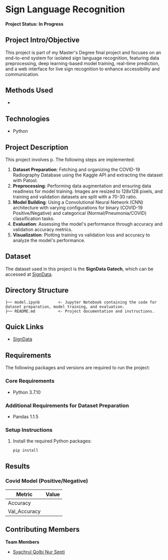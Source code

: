 # Sign Language Recognition

#### Project Status: In Progress

## Project Intro/Objective

This project is part of my Master's Degree final project and focuses on an end-to-end system for isolated sign language recognition, featuring data preprocessing, deep learning-based model training, real-time prediction, and a web interface for live sign recognition to enhance accessibility and communication.

## Methods Used
- 

## Technologies
- Python

## Project Description

This project involves p. The following steps are implemented:

1. **Dataset Preparation**: Fetching and organizing the COVID-19 Radiography Database using the Kaggle API and extracting the dataset with Patool.
2. **Preprocessing**: Performing data augmentation and ensuring data readiness for model training. Images are resized to 128x128 pixels, and training and validation datasets are split with a 70-30 ratio.
3. **Model Building**: Using a Convolutional Neural Network (CNN) architecture with varying configurations for binary (COVID-19 Positive/Negative) and categorical (Normal/Pneumonia/COVID) classification tasks.
4. **Evaluation**: Assessing the model's performance through accuracy and validation accuracy metrics.
5. **Visualization**: Plotting training vs validation loss and accuracy to analyze the model's performance.

## Dataset
The dataset used in this project is the **SignData Gatech**, which can be accessed at [SignData](https://signdata.cc.gatech.edu/).

## Directory Structure
```
├── model.ipynb        <- Jupyter Notebook containing the code for dataset preparation, model training, and evaluation.
├── README.md          <- Project documentation and instructions.
```

## Quick Links
- [SignData](https://signdata.cc.gatech.edu/)

## Requirements

The following packages and versions are required to run the project:

### Core Requirements
- Python 3.7.10

### Additional Requirements for Dataset Preparation
- Pandas 1.1.5

### Setup Instructions
1. Install the required Python packages:
   ```bash
   pip install 
   ```

## Results

### Covid Model (Positive/Negative)
| Metric       | Value |
|--------------|-------|
| Accuracy     | |
| Val_Accuracy | |

## Contributing Members

**Team Members**
* [Syachrul Qolbi Nur Septi](https://www.linkedin.com/in/syachrulqolbi)  
